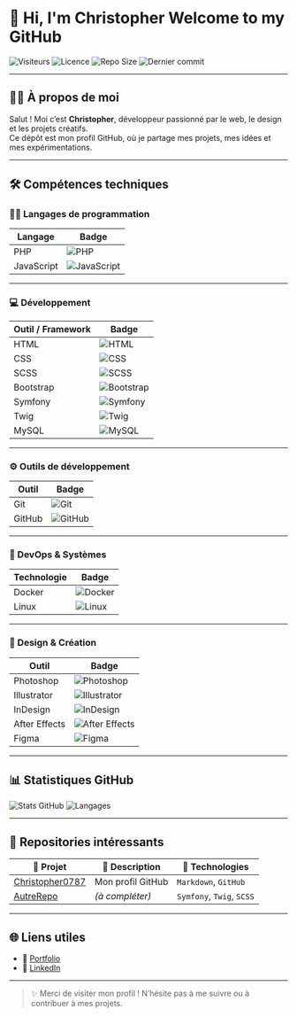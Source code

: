 # 👋 Hi, I'm Christopher Welcome to my GitHub 

![Visiteurs](https://komarev.com/ghpvc/?username=Christopher0787&label=Vues+du+profil&color=blue&style=flat)
![Licence](https://img.shields.io/github/license/Christopher0787/Christopher0787)
![Repo Size](https://img.shields.io/github/repo-size/Christopher0787/Christopher0787)
![Dernier commit](https://img.shields.io/github/last-commit/Christopher0787/Christopher0787)

---

## 🧑‍💻 À propos de moi

Salut ! Moi c’est **Christopher**, développeur passionné par le web, le design et les projets créatifs.  
Ce dépôt est mon profil GitHub, où je partage mes projets, mes idées et mes expérimentations.

---
## 🛠️ Compétences techniques

### 🧑‍💻 Langages de programmation

| Langage      | Badge |
|--------------|-------|
| PHP          | ![PHP](https://img.shields.io/badge/-PHP-777BB4?logo=php&logoColor=white&style=for-the-badge) |
| JavaScript   | ![JavaScript](https://img.shields.io/badge/-JavaScript-F7DF1E?logo=javascript&logoColor=black&style=for-the-badge) |

---

### 💻 Développement

| Outil / Framework | Badge |
|-------------------|-------|
| HTML              | ![HTML](https://img.shields.io/badge/-HTML5-E34F26?logo=html5&logoColor=white&style=for-the-badge) |
| CSS               | ![CSS](https://img.shields.io/badge/-CSS3-1572B6?logo=css3&logoColor=white&style=for-the-badge) |
| SCSS              | ![SCSS](https://img.shields.io/badge/-SCSS-CD6799?logo=sass&logoColor=white&style=for-the-badge) |
| Bootstrap         | ![Bootstrap](https://img.shields.io/badge/-Bootstrap-7952B3?logo=bootstrap&logoColor=white&style=for-the-badge) |
| Symfony           | ![Symfony](https://img.shields.io/badge/-Symfony-000000?logo=symfony&logoColor=white&style=for-the-badge) |
| Twig              | ![Twig](https://img.shields.io/badge/-Twig-0C7C3F?logo=twig&logoColor=white&style=for-the-badge) |
| MySQL             | ![MySQL](https://img.shields.io/badge/-MySQL-4479A1?logo=mysql&logoColor=white&style=for-the-badge) |

---

### ⚙️ Outils de développement

| Outil        | Badge |
|--------------|-------|
| Git          | ![Git](https://img.shields.io/badge/-Git-F05032?logo=git&logoColor=white&style=for-the-badge) |
| GitHub       | ![GitHub](https://img.shields.io/badge/-GitHub-181717?logo=github&logoColor=white&style=for-the-badge) |

---

### 🐳 DevOps & Systèmes

| Technologie  | Badge |
|--------------|-------|
| Docker       | ![Docker](https://img.shields.io/badge/-Docker-2496ED?logo=docker&logoColor=white&style=for-the-badge) |
| Linux        | ![Linux](https://img.shields.io/badge/-Linux-FCC624?logo=linux&logoColor=black&style=for-the-badge) |

---

### 🎨 Design & Création

| Outil             | Badge |
|-------------------|-------|
| Photoshop         | ![Photoshop](https://img.shields.io/badge/-Photoshop-31A8FF?logo=adobe-photoshop&logoColor=white&style=for-the-badge) |
| Illustrator       | ![Illustrator](https://img.shields.io/badge/-Illustrator-FF9A00?logo=adobe-illustrator&logoColor=white&style=for-the-badge) |
| InDesign          | ![InDesign](https://img.shields.io/badge/-InDesign-FF3366?logo=adobe-indesign&logoColor=white&style=for-the-badge) |
| After Effects     | ![After Effects](https://img.shields.io/badge/-After%20Effects-9999FF?logo=adobe-after-effects&logoColor=white&style=for-the-badge) |
| Figma             | ![Figma](https://img.shields.io/badge/-Figma-F24E1E?logo=figma&logoColor=white&style=for-the-badge) |

---

## 📊 Statistiques GitHub

![Stats GitHub](https://github-readme-stats.vercel.app/api?username=Christopher0787&show_icons=true&theme=radical)
![Langages](https://github-readme-stats.vercel.app/api/top-langs/?username=Christopher0787&layout=compact&theme=radical)

---

## 📂 Repositories intéressants

| 📁 Projet | 📝 Description | 🚀 Technologies |
|----------|----------------|-----------------|
| [Christopher0787](https://github.com/Christopher0787/Christopher0787) | Mon profil GitHub | `Markdown`, `GitHub` |
| [AutreRepo](https://github.com/Christopher0787/AutreRepo) | *(à compléter)* | `Symfony`, `Twig`, `SCSS` |

---

## 🌐 Liens utiles

- 🔗 [Portfolio](https://tonsiteperso.com) 
- 💼 [LinkedIn](https://www.linkedin.com/in/christopher-martin-03974b295/)

---

> ✨ Merci de visiter mon profil ! N’hésite pas à me suivre ou à contribuer à mes projets.












